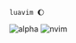 `luavim 🌔`

![alpha](https://raw.githubusercontent.com/tsjazil/luavim/new/assets/s1.jpg)
![nvim](https://raw.githubusercontent.com/tsjazil/luavim/new/assets/s2.jpg)
